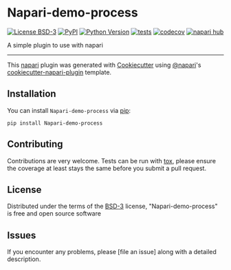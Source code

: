 # Napari-demo-process

[![License BSD-3](https://img.shields.io/pypi/l/Napari-demo-process.svg?color=green)](https://github.com/githubuser/Napari-demo-process/raw/main/LICENSE)
[![PyPI](https://img.shields.io/pypi/v/Napari-demo-process.svg?color=green)](https://pypi.org/project/Napari-demo-process)
[![Python Version](https://img.shields.io/pypi/pyversions/Napari-demo-process.svg?color=green)](https://python.org)
[![tests](https://github.com/githubuser/Napari-demo-process/workflows/tests/badge.svg)](https://github.com/githubuser/Napari-demo-process/actions)
[![codecov](https://codecov.io/gh/githubuser/Napari-demo-process/branch/main/graph/badge.svg)](https://codecov.io/gh/githubuser/Napari-demo-process)
[![napari hub](https://img.shields.io/endpoint?url=https://api.napari-hub.org/shields/Napari-demo-process)](https://napari-hub.org/plugins/Napari-demo-process)

A simple plugin to use with napari

----------------------------------

This [napari] plugin was generated with [Cookiecutter] using [@napari]'s [cookiecutter-napari-plugin] template.

<!--
Don't miss the full getting started guide to set up your new package:
https://github.com/napari/cookiecutter-napari-plugin#getting-started

and review the napari docs for plugin developers:
https://napari.org/stable/plugins/index.html
-->

## Installation

You can install `Napari-demo-process` via [pip]:

    pip install Napari-demo-process




## Contributing

Contributions are very welcome. Tests can be run with [tox], please ensure
the coverage at least stays the same before you submit a pull request.

## License

Distributed under the terms of the [BSD-3] license,
"Napari-demo-process" is free and open source software

## Issues

If you encounter any problems, please [file an issue] along with a detailed description.

[napari]: https://github.com/napari/napari
[Cookiecutter]: https://github.com/audreyr/cookiecutter
[@napari]: https://github.com/napari
[MIT]: http://opensource.org/licenses/MIT
[BSD-3]: http://opensource.org/licenses/BSD-3-Clause
[GNU GPL v3.0]: http://www.gnu.org/licenses/gpl-3.0.txt
[GNU LGPL v3.0]: http://www.gnu.org/licenses/lgpl-3.0.txt
[Apache Software License 2.0]: http://www.apache.org/licenses/LICENSE-2.0
[Mozilla Public License 2.0]: https://www.mozilla.org/media/MPL/2.0/index.txt
[cookiecutter-napari-plugin]: https://github.com/napari/cookiecutter-napari-plugin

[napari]: https://github.com/napari/napari
[tox]: https://tox.readthedocs.io/en/latest/
[pip]: https://pypi.org/project/pip/
[PyPI]: https://pypi.org/
